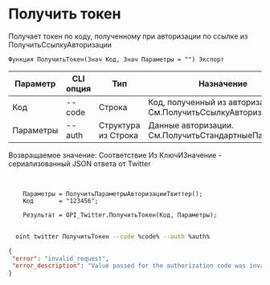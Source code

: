 ﻿---
sidebar_position: 2
---

# Получить токен
 Получает токен по коду, полученному при авторизации по ссылке из ПолучитьСсылкуАвторизации



`Функция ПолучитьТокен(Знач Код, Знач Параметры = "") Экспорт`

  | Параметр | CLI опция | Тип | Назначение |
  |-|-|-|-|
  | Код | --code | Строка | Код, полученный из авторизации См.ПолучитьСсылкуАвторизации |
  | Параметры | --auth | Структура из Строка | Данные авторизации. См.ПолучитьСтандартныеПараметры |

  
  Возвращаемое значение:   Соответствие Из КлючИЗначение - сериализованный JSON ответа от Twitter

<br/>




```bsl title="Пример кода"
    Параметры = ПолучитьПараметрыАвторизацииТвиттер();
    Код       = "123456";

    Результат = OPI_Twitter.ПолучитьТокен(Код, Параметры);
```



```sh title="Пример команды CLI"
    
  oint twitter ПолучитьТокен --code %code% --auth %auth%

```

```json title="Результат"
{
 "error": "invalid_request",
 "error_description": "Value passed for the authorization code was invalid."
}
```
